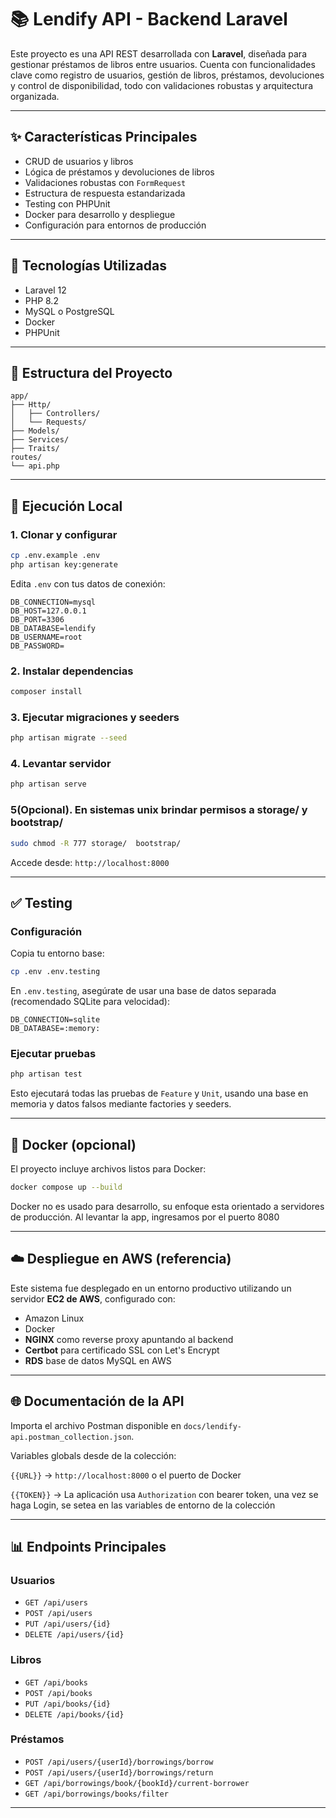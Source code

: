 # 📚 Lendify API - Backend Laravel

Este proyecto es una API REST desarrollada con **Laravel**, diseñada para gestionar préstamos de libros entre usuarios. Cuenta con funcionalidades clave como registro de usuarios, gestión de libros, préstamos, devoluciones y control de disponibilidad, todo con validaciones robustas y arquitectura organizada.

---

## ✨ Características Principales

- CRUD de usuarios y libros
- Lógica de préstamos y devoluciones de libros
- Validaciones robustas con `FormRequest`
- Estructura de respuesta estandarizada
- Testing con PHPUnit
- Docker para desarrollo y despliegue
- Configuración para entornos de producción

---

## 🤝 Tecnologías Utilizadas

- Laravel 12
- PHP 8.2
- MySQL o PostgreSQL
- Docker
- PHPUnit

---

## 📁 Estructura del Proyecto

```
app/
├── Http/
│   ├── Controllers/
│   └── Requests/
├── Models/
├── Services/
├── Traits/
routes/
└── api.php
```

---

## 🚀 Ejecución Local

### 1. Clonar y configurar

```bash
cp .env.example .env
php artisan key:generate
```

Edita `.env` con tus datos de conexión:

```env
DB_CONNECTION=mysql
DB_HOST=127.0.0.1
DB_PORT=3306
DB_DATABASE=lendify
DB_USERNAME=root
DB_PASSWORD=
```

### 2. Instalar dependencias

```bash
composer install
```

### 3. Ejecutar migraciones y seeders

```bash
php artisan migrate --seed
```

### 4. Levantar servidor

```bash
php artisan serve
```

### 5(Opcional). En sistemas unix brindar permisos  a storage/ y bootstrap/

```bash
sudo chmod -R 777 storage/  bootstrap/
```

Accede desde: `http://localhost:8000`

---

## ✅ Testing

### Configuración

Copia tu entorno base:

```bash
cp .env .env.testing
```

En `.env.testing`, asegúrate de usar una base de datos separada (recomendado SQLite para velocidad):

```env
DB_CONNECTION=sqlite
DB_DATABASE=:memory:
```

### Ejecutar pruebas

```bash
php artisan test
```

Esto ejecutará todas las pruebas de `Feature` y `Unit`, usando una base en memoria y datos falsos mediante factories y seeders.

---

## 🐳 Docker (opcional)

El proyecto incluye archivos listos para Docker:

```bash
docker compose up --build
```

Docker no es usado para desarrollo, su enfoque esta orientado a servidores de producción. Al levantar la app, ingresamos por el puerto 8080

---

## ☁️ Despliegue en AWS (referencia)

Este sistema fue desplegado en un entorno productivo utilizando un servidor **EC2 de AWS**, configurado con:

- Amazon Linux
- Docker
- **NGINX** como reverse proxy apuntando al backend
- **Certbot** para certificado SSL con Let's Encrypt
- **RDS** base de datos MySQL en AWS



---

## 🌐 Documentación de la API

Importa el archivo Postman disponible en `docs/lendify-api.postman_collection.json`.

Variables globals desde de la colección: 

`{{URL}}` → `http://localhost:8000` o el puerto de Docker

`{{TOKEN}}` → La aplicación usa `Authorization` con bearer token, una vez se haga Login, se setea en las variables de entorno de la colección


---

## 📊 Endpoints Principales

### Usuarios

- `GET /api/users`
- `POST /api/users`
- `PUT /api/users/{id}`
- `DELETE /api/users/{id}`

### Libros

- `GET /api/books`
- `POST /api/books`
- `PUT /api/books/{id}`
- `DELETE /api/books/{id}`

### Préstamos

- `POST /api/users/{userId}/borrowings/borrow`
- `POST /api/users/{userId}/borrowings/return`
- `GET /api/borrowings/book/{bookId}/current-borrower`
- `GET /api/borrowings/books/filter`

---
